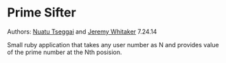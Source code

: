 Prime Sifter
============

Authors: [Nuatu Tseggai](http://www.github.com/nuatu) and [Jeremy Whitaker](http://www.github.com/syncr)
7.24.14

Small ruby application that takes any user number as N and provides value of the prime number at the Nth posision.


